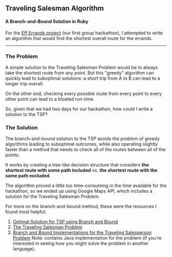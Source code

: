 ## Traveling Salesman Algorithm
#### A Branch-and-Bound Solution in Ruby

For the [Eff Errands project](https://github.com/kizzle102/EffErrands) (our first group hackathon), I attempted to write an algorithm that would find the shortest overall route for the errands. 
___

### The Problem

A simple solution to the Traveling Salesman Problem would be to always take the shortest route from any point. But this "greedy" algorithm can quickly lead to suboptimal solutions: a short trip from A to B can lead to a longer trip overall.

On the other end, checking every possible route from every point to every other point can lead to a bloated run-time.

So, given that we had two days for our hackathon, how could I write a solution to the TSP?

### The Solution

The branch-and-bound solution to the TSP avoids the problem of greedy algorithms leading to suboptimal outcomes, while also operating slightly faster than a method that needs to check all of the routes between all of the points.

It works by creating a tree-like decision structure that considers **the shortest route with some path included** vs. **the shortest route with the same path excluded**.

The algorithm proved a little too time-consuming in the time available for the hackathon, so we ended up using Google Maps API, which includes a solution for the Traveling Salesman Problem.

For more on the branch-and-bound method, these were the resources I found most helpful:

1. [Optimal Solution for TSP using Branch and Bound](http://lcm.csa.iisc.ernet.in/dsa/node187)
2. [The Traveling Salesman Problem](www.csd.uoc.gr/~hy583/papers/ch11.pdf)
3. [Branch and Bound Implementations for the Traveling Salesperson Problem](www.jot.fm/issues/issue_2003_03/column7.pdf) Note: contains Java implementation for the problem (if you're interested in seeing how you might solve the problem in another language).
